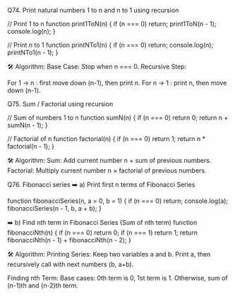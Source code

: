 Q74. Print natural numbers 1 to n and n to 1 using recursion

// Print 1 to n
function print1ToN(n) {
    if (n === 0) return;
    print1ToN(n - 1);
    console.log(n);
}

// Print n to 1
function printNTo1(n) {
    if (n === 0) return;
    console.log(n);
    printNTo1(n - 1);
}

🛠 Algorithm:
Base Case: Stop when n === 0.
Recursive Step:

For 1 → n : first move down (n-1), then print n.
For n → 1 : print n, then move down (n-1).

Q75. Sum / Factorial using recursion

// Sum of numbers 1 to n
function sumN(n) {
    if (n === 0) return 0;
    return n + sumN(n - 1);
}

// Factorial of n
function factorial(n) {
    if (n === 0) return 1;
    return n * factorial(n - 1);
}

🛠 Algorithm:
Sum: Add current number n + sum of previous numbers.
Factorial: Multiply current number n × factorial of previous numbers.

Q76. Fibonacci series
➡️ a) Print first n terms of Fibonacci Series

function fibonacciSeries(n, a = 0, b = 1) {
    if (n === 0) return;
    console.log(a);
    fibonacciSeries(n - 1, b, a + b);
}

➡️ b) Find nth term in Fibonacci Series (Sum of nth term)
function fibonacciNth(n) {
    if (n === 0) return 0;
    if (n === 1) return 1;
    return fibonacciNth(n - 1) + fibonacciNth(n - 2);
}

🛠 Algorithm:
Printing Series:
Keep two variables a and b.
Print a, then recursively call with next numbers (b, a+b).

Finding nth Term:
Base cases: 0th term is 0, 1st term is 1.
Otherwise, sum of (n-1)th and (n-2)th term.

